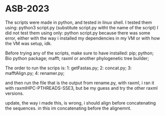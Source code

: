 # ASB-2023
The scripts were made in python, and tested in linux shell.
I tested them using: python3 script.py (substitute script.py witht the name of the script)
I did not test them using only: python script.py because there was some error, either with the way i installed my dependencies in my VM or with how the VM was setup, idk.

Before trying any of the scripts, make sure to have installed:
pip;
python;
Bio python package;
mafft;
raxml or another phylogenetic tree builder;

The order to run the scrips is:
1: getFastas.py;
2: concat.py;
3: mafftAlign.py;
4: renamer.py;

and then run the file that is the output from rename.py, with raxml, i ran it with raxmlHPC-PTHREADS-SSE3, but be my guess and try the other raxml versions.


update, the way i made this, is wrong, i should align before concatenating the sequences.
in this im concatenating before the alignemnt.
